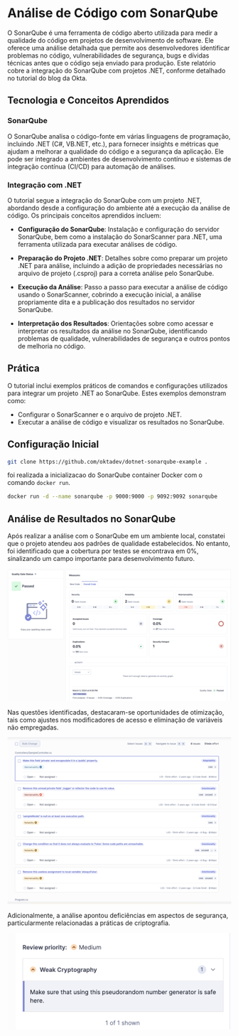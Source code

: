 # Análise de Código com SonarQube

O SonarQube é uma ferramenta de código aberto utilizada para medir a qualidade do código em projetos de desenvolvimento de software. Ele oferece uma análise detalhada que permite aos desenvolvedores identificar problemas no código, vulnerabilidades de segurança, bugs e dívidas técnicas antes que o código seja enviado para produção. Este relatório cobre a integração do SonarQube com projetos .NET, conforme detalhado no tutorial do blog da Okta.

## Tecnologia e Conceitos Aprendidos

### SonarQube

O SonarQube analisa o código-fonte em várias linguagens de programação, incluindo .NET (C#, VB.NET, etc.), para fornecer insights e métricas que ajudam a melhorar a qualidade do código e a segurança da aplicação. Ele pode ser integrado a ambientes de desenvolvimento contínuo e sistemas de integração contínua (CI/CD) para automação de análises.

### Integração com .NET

O tutorial segue a integração do SonarQube com um projeto .NET, abordando desde a configuração do ambiente até a execução da análise de código. Os principais conceitos aprendidos incluem:

- **Configuração do SonarQube**: Instalação e configuração do servidor SonarQube, bem como a instalação do SonarScanner para .NET, uma ferramenta utilizada para executar análises de código.

- **Preparação do Projeto .NET**: Detalhes sobre como preparar um projeto .NET para análise, incluindo a adição de propriedades necessárias no arquivo de projeto (.csproj) para a correta análise pelo SonarQube.

- **Execução da Análise**: Passo a passo para executar a análise de código usando o SonarScanner, cobrindo a execução inicial, a análise propriamente dita e a publicação dos resultados no servidor SonarQube.

- **Interpretação dos Resultados**: Orientações sobre como acessar e interpretar os resultados da análise no SonarQube, identificando problemas de qualidade, vulnerabilidades de segurança e outros pontos de melhoria no código.

## Prática

O tutorial inclui exemplos práticos de comandos e configurações utilizados para integrar um projeto .NET ao SonarQube. Estes exemplos demonstram como:

- Configurar o SonarScanner e o arquivo de projeto .NET.
- Executar a análise de código e visualizar os resultados no SonarQube.

## Configuração Inicial

```bash
git clone https://github.com/oktadev/dotnet-sonarqube-example .
```

foi realizada a inicializacao do SonarQube container Docker com o comando `docker run`.

```bash
docker run -d --name sonarqube -p 9000:9000 -p 9092:9092 sonarqube
```

## Análise de Resultados no SonarQube

Após realizar a análise com o SonarQube em um ambiente local, constatei que o projeto atendeu aos padrões de qualidade estabelecidos. No entanto, foi identificado que a cobertura por testes se encontrava em 0%, sinalizando um campo importante para desenvolvimento futuro.

![Visão Geral do SonarQube](./assets/01.png)

Nas questões identificadas, destacaram-se oportunidades de otimização, tais como ajustes nos modificadores de acesso e eliminação de variáveis não empregadas.

![Questões Identificadas no SonarQube](./assets/02.png)

Adicionalmente, a análise apontou deficiências em aspectos de segurança, particularmente relacionadas a práticas de criptografia.

![Pontos de Atenção em Segurança](./assets/03.png)

